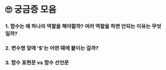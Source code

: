 # 🙄 궁금증 모음

### 1. 함수는 왜 하나의 역할을 해야할까? 여러 역할을 하면 안되는 이유는 무엇일까?
### 2. 변수명 앞에 '$'는 어떤 때에 붙이는 걸까?
### 3. 함수 표현문 vs 함수 선언문

